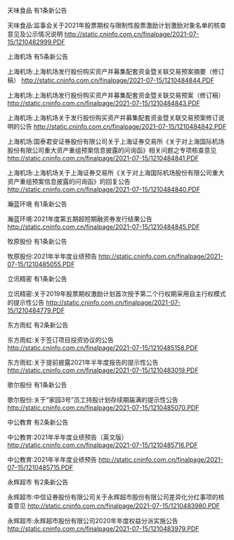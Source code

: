 天味食品 有1条新公告 

天味食品:监事会关于2021年股票期权与限制性股票激励计划激励对象名单的核查意见及公示情况说明 http://static.cninfo.com.cn/finalpage/2021-07-15/1210482999.PDF 

上海机场 有5条新公告 

上海机场:上海机场发行股份购买资产并募集配套资金暨关联交易预案摘要（修订稿） http://static.cninfo.com.cn/finalpage/2021-07-15/1210484844.PDF 

上海机场:上海机场发行股份购买资产并募集配套资金暨关联交易预案（修订稿） http://static.cninfo.com.cn/finalpage/2021-07-15/1210484843.PDF 

上海机场:上海机场关于发行股份购买资产并募集配套资金暨关联交易预案修订说明的公告 http://static.cninfo.com.cn/finalpage/2021-07-15/1210484842.PDF 

上海机场:国泰君安证券股份有限公司关于上海证券交易所《关于对上海国际机场股份有限公司重大资产重组预案信息披露的问询函》相关问题之专项核查意见 http://static.cninfo.com.cn/finalpage/2021-07-15/1210484841.PDF 

上海机场:上海机场关于上海证券交易所《关于对上海国际机场股份有限公司重大资产重组预案信息披露的问询函》的回复公告 http://static.cninfo.com.cn/finalpage/2021-07-15/1210484840.PDF 

瀚蓝环境 有1条新公告 

瀚蓝环境:2021年度第五期超短期融资券发行结果公告 http://static.cninfo.com.cn/finalpage/2021-07-15/1210484845.PDF 

牧原股份 有1条新公告 

牧原股份:2021年半年度业绩预告 http://static.cninfo.com.cn/finalpage/2021-07-15/1210485055.PDF 

立讯精密 有1条新公告 

立讯精密:关于2019年股票期权激励计划首次授予第二个行权期采用自主行权模式的提示性公告 http://static.cninfo.com.cn/finalpage/2021-07-15/1210484779.PDF 

东方雨虹 有2条新公告 

东方雨虹:关于签订项目投资协议的公告 http://static.cninfo.com.cn/finalpage/2021-07-15/1210485158.PDF 

东方雨虹:关于提前披露2021年半年度报告的提示性公告 http://static.cninfo.com.cn/finalpage/2021-07-15/1210483019.PDF 

歌尔股份 有1条新公告 

歌尔股份:关于“家园3号”员工持股计划存续期届满的提示性公告 http://static.cninfo.com.cn/finalpage/2021-07-15/1210485070.PDF 

中公教育 有2条新公告 

中公教育:2021年半年度业绩预告（英文版） http://static.cninfo.com.cn/finalpage/2021-07-15/1210485716.PDF 

中公教育:2021年半年度业绩预告 http://static.cninfo.com.cn/finalpage/2021-07-15/1210485715.PDF 

永辉超市 有2条新公告 

永辉超市:中信证券股份有限公司关于永辉超市股份有限公司差异化分红事项的核查意见 http://static.cninfo.com.cn/finalpage/2021-07-15/1210483980.PDF 

永辉超市:永辉超市股份有限公司2020年年度权益分派实施公告 http://static.cninfo.com.cn/finalpage/2021-07-15/1210483979.PDF 

